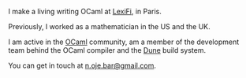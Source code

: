 I make a living writing OCaml at [LexiFi](https://www.lexifi.com), in Paris.

Previously, I worked as a mathematician in the US and the UK.

I am active in the [OCaml](https://github.com/ocaml/ocaml) community, am a member of the development team behind the OCaml compiler and the [Dune](https://github.com/ocaml/dune) build system.

You can get in touch at [n.oje.bar@gmail.com](mailto:n.oje.bar@gmail.com).
